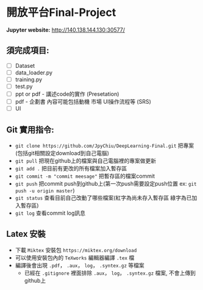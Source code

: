 # **開放平台Final-Project**

**Jupyter website:** http://140.138.144.130:30577/

## **須完成項目:**

* [ ] Dataset
* [ ] data_loader.py
* [ ] training.py
* [ ] test.py
* [ ] ppt or pdf - 講述code的實作 (Presetation)
* [ ] pdf - 企劃書 內容可能包括動機 市場 UI操作流程等 (SRS)
* [ ] UI

## **Git 實用指令:**
* `git clone https://github.com/JpyChiu/DeepLearning-Final.git`
把專案(包括git相關設定download到自己電腦)
* `git pull`
把現在github上的檔案與自己電腦裡的專案做更新
* `git add .`
把目前有更改的所有檔案加入暫存區
* `git commit -m "commit meesage"`
把暫存區的檔案commit
* `git push`
把commit push到github上(第一次push需要設定push位置 ex: `git push -u origin master`)
* `git status`
查看目前自己改動了哪些檔案(紅字為尚未存入暫存區 綠字為已加入暫存區)
* `git log`
查看commit log訊息

## **Latex 安裝**
* 下載 `Miktex` 安裝包 `https://miktex.org/download`
* 可以使用安裝包內的 `TeXworks` 編輯器編譯 `.tex` 檔
* 編譯後會出現 `.pdf`， `.aux`， `log`， `.syntex.gz` 等檔案
  * 已經在 `.gitignore` 裡面排除 `.aux`， `log`， `.syntex.gz` 檔案, 不會上傳到github上